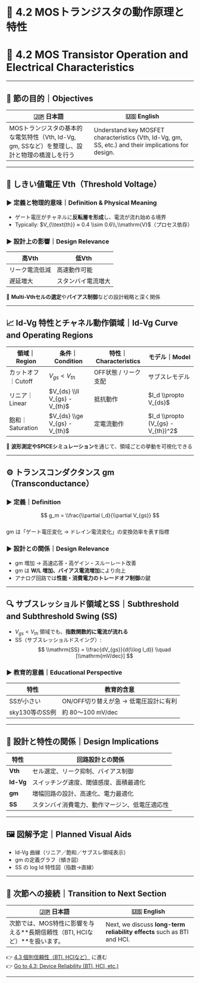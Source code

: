 # 📘 4.2 MOSトランジスタの動作原理と特性  
# 📘 4.2 MOS Transistor Operation and Electrical Characteristics

---

## 🎯 節の目的｜Objectives

| 🇯🇵 日本語                                                                                           | 🇺🇸 English                                                                                          |
|------------------------------------------------------------------------------------------------------|------------------------------------------------------------------------------------------------------|
| MOSトランジスタの基本的な電気特性（Vth, Id-Vg, gm, SSなど）を整理し、設計と物理の橋渡しを行う | Understand key MOSFET characteristics (Vth, Id-Vg, gm, SS, etc.) and their implications for design. |

---

## 🔌 しきい値電圧 Vth（Threshold Voltage）

### ▶ 定義と物理的意味｜Definition & Physical Meaning

- ゲート電圧がチャネルに**反転層を形成**し、電流が流れ始める境界  
- Typically: $V_{\\text{th}} ≈ 0.4 \\sim 0.6\\,\\mathrm{V}$（プロセス依存）

### ▶ 設計上の影響｜Design Relevance

| 高Vth | 低Vth |
|--------|--------|
| リーク電流低減 | 高速動作可能 |
| 遅延増大 | スタンバイ電流増大 |

🧠 **Multi-Vthセルの選定**や**バイアス制御**などの設計戦略と深く関係

---

## 📈 Id-Vg 特性とチャネル動作領域｜Id-Vg Curve and Operating Regions

| 領域｜Region | 条件｜Condition | 特性｜Characteristics | モデル｜Model |
|-------------|------------------|------------------------|----------------|
| カットオフ｜Cutoff | $V_{gs} < V_{th}$ | OFF状態 / リーク支配 | サブスレモデル |
| リニア｜Linear | $V_{ds} \\ll V_{gs} - V_{th}$ | 抵抗動作 | $I_d \\propto V_{ds}$ |
| 飽和｜Saturation | $V_{ds} \\ge V_{gs} - V_{th}$ | 定電流動作 | $I_d \\propto (V_{gs} - V_{th})^2$ |

📌 **波形測定やSPICEシミュレーション**を通じて、領域ごとの挙動を可視化できる

---

## ⚙ トランスコンダクタンス gm（Transconductance）

### ▶ 定義｜Definition

$$ g_m = \\frac{\\partial I_d}{\\partial V_{gs}} $$  
gm は「ゲート電圧変化 → ドレイン電流変化」の変換効率を表す指標

### ▶ 設計との関係｜Design Relevance

- gm 増加 → 高速応答・高ゲイン・スルーレート改善  
- gm は **W/L 増加、バイアス電流増加**により向上  
- アナログ回路では**性能・消費電力のトレードオフ制御**の鍵

---

## 🔍 サブスレッショルド領域とSS｜Subthreshold and Subthreshold Swing (SS)

- $V_{gs} < V_{th}$ 領域でも、**指数関数的に電流が流れる**
- SS（サブスレッショルドスイング）:  
  $$ \\mathrm{SS} = \\frac{dV_{gs}}{d(\\log I_d)} \\quad [\\mathrm{mV/dec}] $$

### ▶ 教育的意義｜Educational Perspective

| 特性 | 教育的含意 |
|------|-------------|
| SSが小さい | ON/OFF切り替えが急 → 低電圧設計に有利 |
| sky130等のSS例 | 約 80〜100 mV/dec |

---

## 🧰 設計と特性の関係｜Design Implications

| 特性 | 回路設計との関係 |
|------|------------------|
| **Vth** | セル選定、リーク抑制、バイアス制御 |
| **Id-Vg** | スイッチング速度、閾値感度、面積最適化 |
| **gm** | 増幅回路の設計、高速化、電力最適化 |
| **SS** | スタンバイ消費電力、動作マージン、低電圧適応性 |

---

## 🖼️ 図解予定｜Planned Visual Aids

- Id-Vg 曲線（リニア／飽和／サブスレ領域表示）
- gm の定義グラフ（傾き図）
- SS の log Id 特性図（指数→直線）

---

## 🔄 次節への接続｜Transition to Next Section

| 🇯🇵 日本語 | 🇺🇸 English |
|----------|-----------|
| 次節では、MOS特性に影響を与える**長期信頼性（BTI, HCIなど）**を扱います。 | Next, we discuss **long-term reliability effects** such as BTI and HCI. |

👉 [4.3 個別信頼性（BTI, HCIなど）](4.3_reliability_effects.md) に進む  
👉 [Go to 4.3: Device Reliability (BTI, HCI, etc.)](4.3_reliability_effects.md)

---
